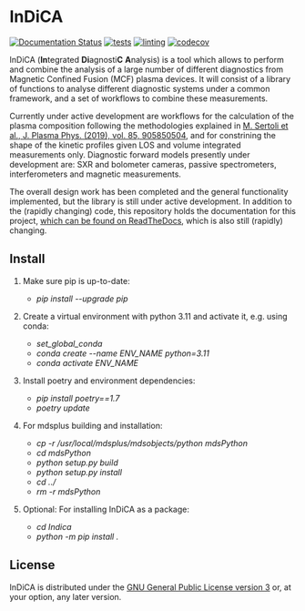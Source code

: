 # InDiCA

[![Documentation
Status](https://readthedocs.org/projects/indica-ukaea/badge/?version=latest)](https://indica-ukaea.readthedocs.io/en/latest/?badge=latest)
[![tests](https://github.com/ukaea/Indica/workflows/tests/badge.svg)](https://github.com/ukaea/Indica/actions?query=workflow%3Atests)
[![linting](https://github.com/ukaea/Indica/workflows/linting/badge.svg)](https://github.com/ukaea/Indica/actions?query=workflow%3Alinting)
[![codecov](https://codecov.io/gh/ukaea/Indica/branch/master/graph/badge.svg?token=6VJ5J4JRA2)](https://codecov.io/gh/ukaea/Indica)

InDiCA (**In**tegrated **Di**agnosti**C** **A**nalysis) is a tool which allows to perform and combine the analysis of a large number of different diagnostics from Magnetic Confined Fusion (MCF) plasma devices. It will consist of a library of functions to analyse different diagnostic systems under a common framework, and a set of workflows to combine these measurements.  <!--- Test for pre-commit -->

Currently under active development are workflows for the calculation of the plasma composition following the methodologies explained in [M. Sertoli et al., J. Plasma Phys. (2019), vol. 85, 905850504](https://doi.org/10.1017/S0022377819000618), and for constrining the shape of the kinetic profiles given LOS and volume integrated measurements only. Diagnostic forward models presently under development are: SXR and bolometer cameras, passive spectrometers, interferometers and magnetic measurements.

The overall design work has been completed and the general functionality implemented, but the library is still under active development. In  addition to the (rapidly changing) code, this repository holds the documentation for this project, [which can be found on
ReadTheDocs](https://indica-ukaea.readthedocs.io/en/latest/), which is also still (rapidly) changing.

## Install
1. Make sure pip is up-to-date:
    - *pip install --upgrade pip*

2. Create a virtual environment with python 3.11 and activate it, e.g. using conda:
   - *set_global_conda*
   - *conda create --name ENV_NAME python=3.11*
   - *conda activate ENV_NAME*

3. Install poetry and environment dependencies:
    - *pip install poetry==1.7*
    - *poetry update*

4. For mdsplus building and installation:
   - *cp -r /usr/local/mdsplus/mdsobjects/python mdsPython*
   - *cd mdsPython*
   - *python setup.py build*
   - *python setup.py install*
   - *cd ../*
   - *rm -r mdsPython*

5. Optional: For installing InDiCA as a package:
    - *cd Indica*
    - *python -m pip install .*

## License

InDiCA is distributed under the [GNU General Public License version
3](LICENSE.md) or, at your option, any later version.
